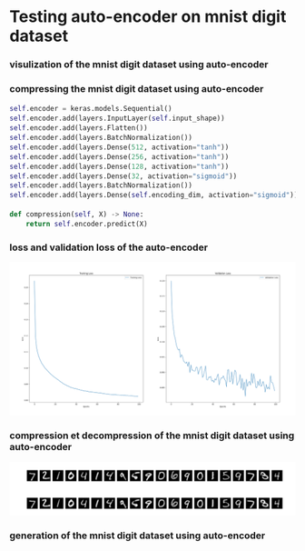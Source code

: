 # Testing auto-encoder on mnist digit dataset

### visulization of the mnist digit dataset using auto-encoder


### compressing the mnist digit dataset using auto-encoder

```python
self.encoder = keras.models.Sequential()
self.encoder.add(layers.InputLayer(self.input_shape))
self.encoder.add(layers.Flatten())
self.encoder.add(layers.BatchNormalization())
self.encoder.add(layers.Dense(512, activation="tanh"))
self.encoder.add(layers.Dense(256, activation="tanh"))
self.encoder.add(layers.Dense(128, activation="tanh"))
self.encoder.add(layers.Dense(32, activation="sigmoid"))
self.encoder.add(layers.BatchNormalization())
self.encoder.add(layers.Dense(self.encoding_dim, activation="sigmoid"))

def compression(self, X) -> None:
    return self.encoder.predict(X)
```

### loss and validation loss of the auto-encoder

![img_9.png](img/img_9.png)

### compression et decompression of the mnist digit dataset using auto-encoder

![img_10.png](img/img_10.png)

### generation of the mnist digit dataset using auto-encoder